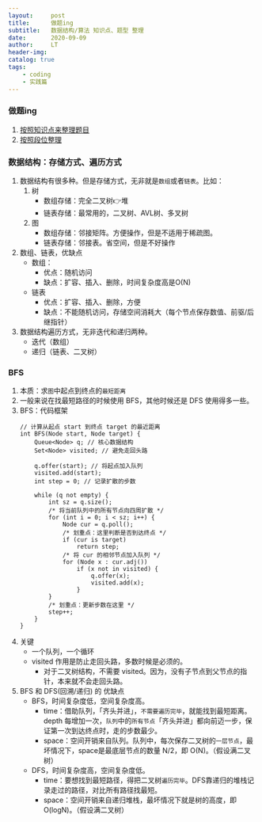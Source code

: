 ```yaml
---
layout:     post
title:      做题ing
subtitle:   数据结构/算法 知识点、题型 整理
date:       2020-09-09
author:     LT
header-img: 
catalog: true
tags:
    - coding
    - 实践篇
---
```


### 做题ing
1. [按照知识点来整理题目](https://github.com/LeeeLiu/Leetcode_notes/)
2. [按照段位整理](https://github.com/LeeeLiu/Leetcode_notes/tree/master/summary/ChallengeCAT)


### 数据结构：存储方式、遍历方式
1. 数据结构有很多种。但是存储方式，无非就是`数组`或者`链表`。比如：
    1. 树
        - 数组存储：完全二叉树👉堆
        - 链表存储：最常用的，二叉树、AVL树、多叉树
    2. 图
        - 数组存储：邻接矩阵。方便操作，但是不适用于稀疏图。
        - 链表存储：邻接表。省空间，但是不好操作
2. 数组、链表，优缺点
    - 数组：
        + 优点：随机访问
        + 缺点：扩容、插入、删除，时间复杂度高是O(N)
    - 链表
        + 优点：扩容、插入、删除，方便
        + 缺点：不能随机访问，存储空间消耗大（每个节点保存数值、前驱/后继指针）
3. 数据结构遍历方式，无非迭代和递归两种。
    - 迭代（数组）
    - 递归（链表、二叉树）

### BFS
1. 本质：求`图`中起点到终点的`最短距离`
2. 一般来说在找最短路径的时候使用 BFS，其他时候还是 DFS 使用得多一些。
3. BFS：代码框架
    ```
    // 计算从起点 start 到终点 target 的最近距离
    int BFS(Node start, Node target) {
        Queue<Node> q; // 核心数据结构
        Set<Node> visited; // 避免走回头路

        q.offer(start); // 将起点加入队列
        visited.add(start);
        int step = 0; // 记录扩散的步数

        while (q not empty) {
            int sz = q.size();
            /* 将当前队列中的所有节点向四周扩散 */
            for (int i = 0; i < sz; i++) {
                Node cur = q.poll();
                /* 划重点：这里判断是否到达终点 */
                if (cur is target)
                    return step;
                /* 将 cur 的相邻节点加入队列 */
                for (Node x : cur.adj())
                    if (x not in visited) {
                        q.offer(x);
                        visited.add(x);
                    }
            }
            /* 划重点：更新步数在这里 */
            step++;
        }
    }
    ```
4. 关键
    - 一个队列，一个循环
    - visited 作用是防止走回头路，多数时候是必须的。
        + 对于二叉树结构，不需要 visited。因为，没有子节点到父节点的指针，本来就不会走回头路。
5. BFS 和 DFS(回溯/递归) 的 优缺点
    - BFS，时间复杂度低，空间复杂度高。
        + time：借助队列，「齐头并进」，`不需要遍历完毕`，就能找到最短距离。depth 每增加一次，`队列`中的`所有节点`「齐头并进」都向前迈一步，保证第一次到达终点时，走的步数最少。
        + space：空间开销来自队列。队列中，每次保存二叉树的`一层节点`，最坏情况下，space是最底层节点的数量 N/2，即 O(N)。（假设满二叉树）
    - DFS，时间复杂度高，空间复杂度低。
        + time：要想找到最短路径，得把二叉树`遍历完毕`。DFS靠递归的堆栈记录走过的路径，对比所有路径找最短。
        + space：空间开销来自递归堆栈，最坏情况下就是树的高度，即 O(logN)。（假设满二叉树）
